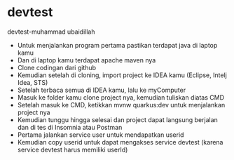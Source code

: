 # devtest
devtest-muhammad ubaidillah

- Untuk menjalankan program pertama pastikan terdapat java di laptop kamu
- Dan di laptop kamu terdapat apache maven nya
- Clone codingan dari github
- Kemudian setelah di cloning, import project ke IDEA kamu (Eclipse, Intelj Idea, STS)
- Setelah terbaca semua di IDEA kamu, lalu ke myComputer
- Masuk ke folder kamu clone project nya, kemudian tuliskan diatas CMD
- Setelah masuk ke CMD, ketikkan mvnw quarkus:dev untuk menjalankan project nya
- Kemudian tunggu hingga selesai dan project dapat langsung berjalan dan di tes di Insomnia atau Postman
- Pertama jalankan service user untuk mendapatkan userid
- Kemudian copy userid untuk dapat mengakses service devtest (karena service devtest harus memiliki userId)
